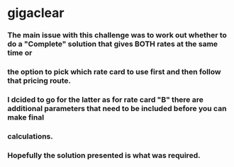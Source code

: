 # gigaclear

### The main issue with this challenge was to work out whether to do a "Complete" solution that gives BOTH rates at the same time or
### the option to pick which rate card to use first and then follow that pricing route.

### I dcided to go for the latter as for rate card "B" there are additional parameters that need to be included before you can make final
### calculations. 

### Hopefully the solution presented is what was required. 

